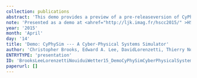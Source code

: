 ```yaml
---
collection: publications
abstract: 'This demo provides a preview of a pre-releaseversion of CyPhySim, an open-source simulator forcyber-physical systems. This simulator supportsdiscrete-event models, quantized-state simulationof continuous dynamics, the Functional MockupInterface (FMI), classical (Runge-Kutta)simulation of continuous dynamics, modal models(hybrid systems), discrete-time (periodic)systems, and algebraic loop solvers. CyPhySimprovides a graphical editor, an XML file syntaxfor models, and an open API for programmaticconstruction of models.'
note: 'Presented as a demo at <ahref="http://ljk.imag.fr/hscc2015/" >HSCC 2015,Seattle</a>.'
year: '2015'
month: 'April'
day: '14'
title: 'Demo: CyPhySim --- A Cyber-Physical Systems Simulator'
author: 'Christopher Brooks, Edward A. Lee, DavidLorenzetti, Thierry Nouidui, Michael Wetter'
ENTRYTYPE: 'presentation'
ID: 'BrooksLeeLorenzettiNouiduiWetter15_DemoCyPhySimCyberPhysicalSystemsSimulator'
paperurl: []
---
```

